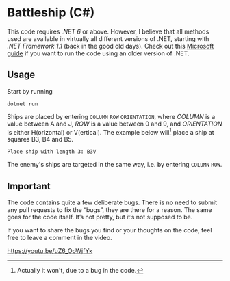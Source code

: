 # Battleship (C#)

This code requires *.NET 6* or above. However, I believe that all methods used are available in virtually all different versions of .NET, starting with *.NET Framework 1.1* (back in the good old days). Check out this [Microsoft guide](https://aka.ms/new-console-template) if you want to run the code using an older version of .NET.

## Usage

Start by running

```dotnet run```

Ships are placed by entering `COLUMN` `ROW` `ORIENTATION`, where *COLUMN* is a value between A and J, *ROW* is a value between 0 and 9, and *ORIENTATION* is either H(orizontal) or V(ertical). The example below will[^1] place a ship at squares B3, B4 and B5.

```Place ship with length 3: B3V```

The enemy's ships are targeted in the same way, i.e. by entering `COLUMN` `ROW`.

## Important

The code contains quite a few deliberate bugs. There is no need to submit any pull requests to fix the “bugs”, they are there for a reason. The same goes for the code itself. It’s not pretty, but it’s not supposed to be.

If you want to share the bugs you find or your thoughts on the code, feel free to leave a comment in the video.

https://youtu.be/uZ6_OoWjfYk

[^1]: Actually it won't, due to a bug in the code.
